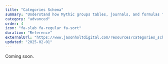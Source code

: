 ```yaml
---
title: "Categories Schema"
summary: "Understand how Mythic groups tables, journals, and formulas for cross-app discovery."
category: "advanced"
order: 4
icon: "fa-slab fa-regular fa-sort"
duration: "Reference"
externalUrl: "https://www.jasonholtdigital.com/resources/categories_schema.jsonc"
updated: "2025-02-01"
---
```


Coming soon.

